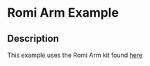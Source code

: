 # Romi Arm Example

## Description
This example uses the Romi Arm kit found [here](https://www.pololu.com/product/3550)